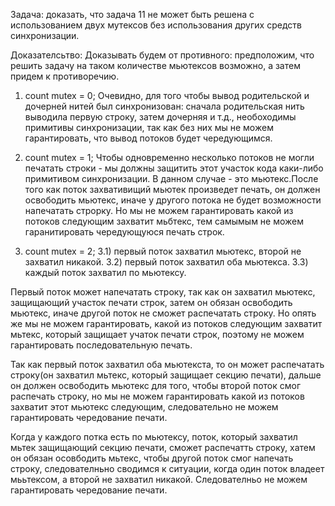 Задача: доказать, что задача 11 не может быть решена с использованием двух мутексов без использования других средств синхронизации.

Доказателсьтво:
Доказывать будем от противного: предположим, что решить задачу на таком количестве мьютексов возможно, а затем придем к противоречию.

1) count mutex = 0;
Очевидно, для того чтобы вывод родительской и дочерней нитей был синхронизован: сначала родительская нить выводила первую строку, затем дочерняя и т.д., необоходимы примитивы синхронизации, так как без них мы не можем гарантировать, что вывод потоков будет чередующимся.

2) count mutex = 1;
Чтобы одновременно несколько потоков не могли печатать строки - мы должны защитить этот участок кода каки-либо примитивом синхронизации. В данном случае - это мьютекс.После того как поток захвативищий мьютек произведет печать, он должен освободить мьютекс, иначе у другого потока не будет возможности напечатать строрку. Но мы не можем гарантировать какой из потоков следующим захватит мьбтекс, тем самымым не можем гаранитировать чередующуюся печать строк.

3) count mutex  = 2;
   3.1) первый поток захватил мьютекс, второй не захватил никакой.
   3.2) первый поток захватил оба мьютекса.
   3.3) каждый поток захватил по мьютексу.

Первый поток может напечатать строку, так как он захватил мьютекс, защищающий участок печати строк, затем он обязан освободить мьютекс, иначе другой поток не сможет распечатать строку. Но опять же мы не можем гарантировать, какой из потоков следующим захватит мьтекс, который защищает учаток печати строк, поэтому не можем гарантировать последовательную печать.

Так как первый поток захватил оба мьютекста, то он может распечатать строку(он захватил мьтекс, который защищает секцию печати), дальше он должен освободить мьютекс для того, чтобы второй поток смог распечать строку, но мы не можем гарантировать какой из потоков захватит этот мьютекс следующим, следовательно не можем гарантировать чередование печати.

Когда у каждого потка есть по мьютексу, поток, который захватил мьтек защищающий секцию печати, сможет распечатть строку, хатем он обязан осовбодить мьтекс, чтобы другой поток смог напечать строку, следователньно сводимся к ситуации, когда один поток владеет мььтексом, а второй не захватил никакой. Следователньо не можем гарантировать чередование печати.






